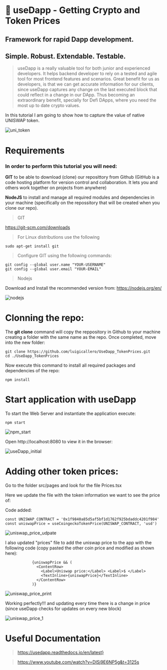 🤝 useDapp - Getting Crypto and Token Prices
==============================================

## Framework for rapid Dapp development.
Simple. Robust. Extendable. Testable.
-----------------------------------------
> useDapp is a really valuable tool for both junior and experienced developers. It helps backend developer to rely on a tested and agile tool for most frontend features and scenarios. Great benefit for us as developers, is that we can get accurate information for our clients, since useDapp captures any change on the last executed block that could reflect in a change in our DApp. Thus becoming an extraordinary benefit, specially for Defi DApps, where you need the most up to date crypto values.

In this tutorial I am going to show how to capture the value of native UNISWAP token.

 ![uni_token](https://user-images.githubusercontent.com/58836287/131611654-2988ba83-d86c-42a2-8620-6fd16311f55e.png)

#
Requirements
===============
### In order to perform this tutorial you will need:
  **GIT** to be able to download (clone) our reposittory from Github (GitHub is a code hosting platform for version control and collaboration. It lets you and others work together on projects from anywhere)
  
  **NodeJS** to install and manage all required modules and dependencies in your machine (specifically on the repossitory that will be created when you clone our repo).


> GIT

https://git-scm.com/downloads
> For Linux distributions use the following
```
sudo apt-get install git
```
> Configure GIT using the following commands:
```
git config --global user.name "YOUR-USERNAME"
git config --global user.email "YOUR-EMAIL"
```

> Nodejs
 
Download and Install the recommended version from: https://nodejs.org/en/ 

![nodejs](https://user-images.githubusercontent.com/58836287/131609738-faa4cce2-3058-4824-b1ca-57b04dc52113.png)

#
Clonning the repo:
================
The **git clone** command will copy the reppository in Github to your machine creating a folder with the same name as the repo. Once completed, move into the new folder:
```
git clone https://github.com/luigicallero/UseDapp_TokenPrices.git
cd ./UseDapp_TokenPrices
```
Now execute this command to install all required packages and dependencies of the repo:
```
npm install
```

#
Start application with useDapp
===============
To start the Web Server and instantiate the application execute:
```
npm start
```
![npm_start](https://user-images.githubusercontent.com/58836287/131610483-080ab8c0-6489-41cf-986f-a9af3d8d42e8.png)

Open http://localhost:8080 to view it in the browser:

![useDapp_initial](https://user-images.githubusercontent.com/58836287/131610505-58d740ee-af08-4127-ba67-532b6906c1df.png)

#
Adding other token prices:
===========================
Go to the folder src/pages and look for the file Prices.tsx

Here we update the file with the token information we want to see the price of:

Code added:
 ```
 const UNISWAP_CONTRACT = '0x1f9840a85d5af5bf1d1762f925bdaddc4201f984'
 const uniswapPrice = useCoingeckoTokenPrice(UNISWAP_CONTRACT, 'usd') 
 ```
![uniswap_price_udpate](https://user-images.githubusercontent.com/58836287/131611099-3946b1e7-7e6f-4ab5-9978-1b4e81be4840.png)


I also updated "prices" file to add the uniswap price to the app with the following code (copy pasted the other coin price and modified as shown here):
```
            {uniswapPrice && (
              <ContentRow>
                <Label>Uniswap price:</Label> <Label>$ </Label>
                <TextInline>{uniswapPrice}</TextInline>
              </ContentRow>
            )}
```
![uniswap_price_print](https://user-images.githubusercontent.com/58836287/131611108-ce3332aa-c855-47d7-ac5a-cf467ef1f969.png)

Working perfectly!!! and updating every time there is a change in price (since useDapp checks for updates on every new block)

![uniswap_price_1](https://user-images.githubusercontent.com/58836287/131609569-ad04de74-dab3-43c7-b1b1-41636c715593.png)

#
Useful Documentation
=====
> https://usedapp.readthedocs.io/en/latest}

> https://www.youtube.com/watch?v=DlSj9E6NP5g&t=3125s
